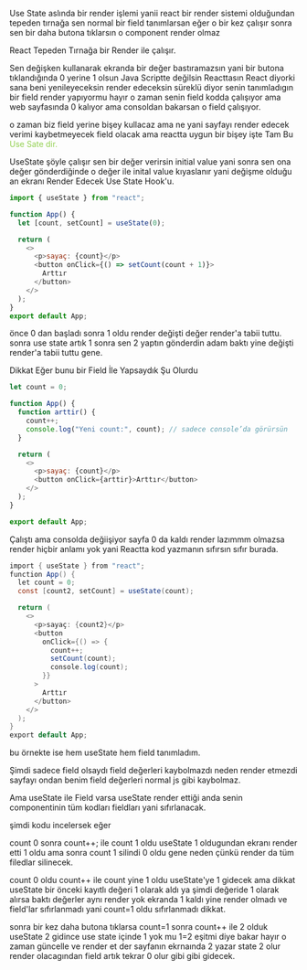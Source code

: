 
Use State aslında bir render işlemi yanii react bir render sistemi olduğundan tepeden tırnağa sen normal bir field tanımlarsan eğer o bir kez çalışır sonra sen bir daha butona tıklarsın o component render olmaz 


React Tepeden Tırnağa bir Render ile çalışır.

Sen değişken kullanarak ekranda bir değer bastıramazsın yani bir butona tıklandığında 0 yerine 1 olsun Java Scriptte değilsin Reacttasın React diyorki sana beni yenileyeceksin render edeceksin süreklü diyor senin tanımladıgın bir field render yapıyormu hayır o zaman senin field kodda çalışıyor ama web sayfasında 0 kalıyor ama consoldan bakarsan o field çalışıyor.

o zaman biz field yerine bişey kullacaz ama ne yani sayfayı render edecek verimi kaybetmeyecek field olacak ama reactta uygun bir bişey işte Tam Bu <font color="#92d050">Use Sate dir.</font>


UseState şöyle çalışır sen bir değer verirsin initial value yani sonra sen ona değer gönderdiğinde o değer ile inital value kıyaslanır yani değişme olduğu an ekranı Render Edecek Use State Hook'u.

```js
import { useState } from "react";

function App() {
  let [count, setCount] = useState(0);

  return (
    <>
      <p>sayaç: {count}</p>
      <button onClick={() => setCount(count + 1)}>
        Arttır
      </button>
    </>
  );
}
export default App;

```

önce 0 dan başladı sonra 1 oldu render değişti değer render'a tabii tuttu.
sonra use state artık 1 sonra sen 2 yaptın gönderdin adam baktı yine değişti render'a tabii tuttu gene.

Dikkat Eğer bunu bir Field İle Yapsaydık Şu Olurdu

```js
let count = 0;

function App() {
  function arttir() {
    count++;
    console.log("Yeni count:", count); // sadece console’da görürsün
  }

  return (
    <>
      <p>sayaç: {count}</p>
      <button onClick={arttir}>Arttır</button>
    </>
  );
}

export default App;
```

Çalıştı ama consolda değiişiyor sayfa 0 da kaldı render lazımmm olmazsa render hiçbir anlamı yok yani Reactta kod yazmanın sıfırsın sıfır burada.

```csharp
import { useState } from "react";
function App() {
  let count = 0;
  const [count2, setCount] = useState(count);

  return (
    <>
      <p>sayaç: {count2}</p>
      <button
        onClick={() => {
          count++;
          setCount(count);
          console.log(count);
        }}
      >
        Arttır
      </button>
    </>
  );
}
export default App;
```

bu örnekte ise hem useState hem field tanımladım.

Şimdi sadece field olsaydı field değerleri kaybolmazdı neden render etmezdi sayfayı ondan benim field değerleri normal js gibi kaybolmaz.

Ama useState ile Field varsa useState render ettiği anda senin componentinin tüm kodları fieldları yani sıfırlanacak.

şimdi kodu incelersek eğer

count 0 sonra  count++; ile count 1 oldu useState 1 oldugundan ekranı render etti 1 oldu ama sonra count 1 silindi 0 oldu gene neden çünkü render da tüm filedlar silinecek.

count 0 oldu count++ ile count yine 1 oldu useState'ye 1 gidecek ama dikkat useState bir önceki kayıtlı değeri 1 olarak aldı ya şimdi değeride 1 olarak alırsa baktı değerler aynı render yok ekranda 1 kaldı yine render olmadı ve field'lar sıfırlanmadı yani count=1 oldu sıfırlanmadı dikkat.

sonra bir kez daha butona tıklarsa count=1 sonra count++ ile 2 olduk useState 2 gidince use state içinde 1 yok mu 1=2 eşitmi diye bakar hayır o zaman güncelle ve render et der sayfanın ekrnaında 2 yazar state 2 olur render olacagından field artık tekrar 0 olur gibi gibi gidecek.